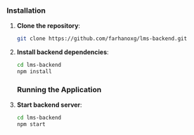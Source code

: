 ### Installation

1. **Clone the repository**:
    ```sh
    git clone https://github.com/farhanoxg/lms-backend.git
    ```

2. **Install backend dependencies**:
    ```sh
    cd lms-backend
    npm install
    ```
    ### Running the Application

1. **Start  backend server**:
    ```sh
    cd lms-backend
    npm start
    ```
